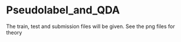# Pseudolabel_and_QDA

The train, test and submission files will be given.
See the png files for theory
